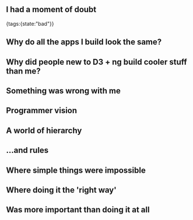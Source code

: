 ## I had a moment of doubt
{tags:{state:"bad"}}

## Why do all the apps I build look the same?

## Why did people new to D3 + ng build cooler stuff than me?

## Something was wrong with me

## Programmer vision

## A world of hierarchy

## ...and rules

## Where simple things were impossible

## Where doing it the 'right way'

## Was more important than doing it at all



